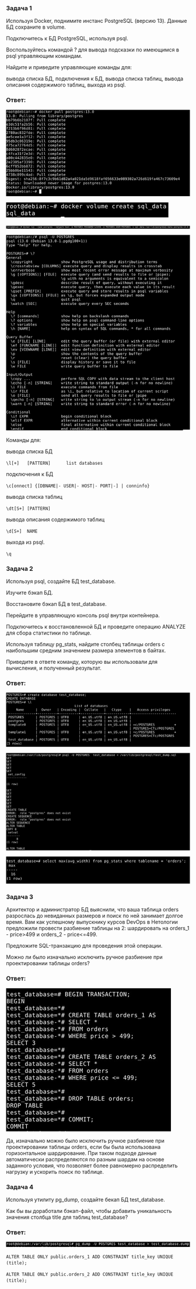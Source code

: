 ### Задача 1

Используя Docker, поднимите инстанс PostgreSQL (версию 13). Данные БД сохраните в volume.

Подключитесь к БД PostgreSQL, используя psql.

Воспользуйтесь командой \? для вывода подсказки по имеющимся в psql управляющим командам.

Найдите и приведите управляющие команды для:

вывода списка БД,
подключения к БД,
вывода списка таблиц,
вывода описания содержимого таблиц,
выхода из psql.

### Ответ:

![Task1](/lesson06_05/task1_1.jpg "Задание 1")


![Task1](/lesson06_05/task1_2.jpg "Задание 1")


![Task1](/lesson06_05/task1_3.jpg "Задание 1")


![Task1](/lesson06_05/task1_4.jpg "Задание 1")

Команды для:

вывода списка БД

`\l[+]   [PATTERN]      list databases`

подключения к БД

`\c[onnect] {[DBNAME|- USER|- HOST|- PORT|-] | conninfo}`


вывода списка таблиц

`\dt[S+] [PATTERN]`

вывода описания содержимого таблиц

`\d[S+]  NAME`

выхода из psql.

`\q`

### Задача 2

Используя psql, создайте БД test_database.

Изучите бэкап БД.

Восстановите бэкап БД в test_database.

Перейдите в управляющую консоль psql внутри контейнера.

Подключитесь к восстановленной БД и проведите операцию ANALYZE для сбора статистики по таблице.

Используя таблицу pg_stats, найдите столбец таблицы orders с наибольшим средним значением размера элементов в байтах.

Приведите в ответе команду, которую вы использовали для вычисления, и полученный результат.

### Ответ:

![Task2](/lesson06_05/task2_1.jpg "Задание 2")


![Task2](/lesson06_05/task2_2.jpg "Задание 2")


![Task2](/lesson06_05/task2_3.jpg "Задание 2")


### Задача 3

Архитектор и администратор БД выяснили, что ваша таблица orders разрослась до невиданных размеров и поиск по ней занимает долгое время. Вам как успешному выпускнику курсов DevOps в Нетологии предложили провести разбиение таблицы на 2: шардировать на orders_1 - price>499 и orders_2 - price<=499.

Предложите SQL-транзакцию для проведения этой операции.

Можно ли было изначально исключить ручное разбиение при проектировании таблицы orders?

### Ответ:

![Task3](/lesson06_05/task3.jpg "Задание 3")

Да, изначально можно было исключить ручное разбиение при проектировании таблицы orders, если бы была использована горизонтальное шардирование. При таком подходе данные автоматически распределяются по разным шардам на основе заданного условия, что позволяет более равномерно распределить нагрузку и ускорить поиск по таблице.

### Задача 4
Используя утилиту pg_dump, создайте бекап БД test_database.

Как бы вы доработали бэкап-файл, чтобы добавить уникальность значения столбца title для таблиц test_database?

### Ответ:

![Task4](/lesson06_05/task4.jpg "Задание 4")


`ALTER TABLE ONLY public.orders_1
ADD CONSTRAINT title_key UNIQUE (title);`

`ALTER TABLE ONLY public.orders_2
ADD CONSTRAINT title_key UNIQUE (title);`